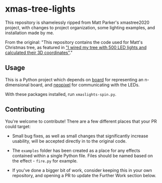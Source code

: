 # xmas-tree-lights

This repository is shamelessly ripped from Matt Parker's xmastree2020 project, with changes to project organization, some lighting examples, and installation made by me.

From the original: "This repository contains the code used for Matt's Christmas tree, as featured in ["I wired my tree with 500 LED lights and calculated their 3D coordinates"](https://www.youtube.com/watch?v=TvlpIojusBE)."

## Usage

This is a Python project which depends on [board](https://pypi.org/project/board/) for representing an n-dimensional board, and [neopixel](https://learn.adafruit.com/neopixels-on-raspberry-pi/python-usage) for communicating with the LEDs.

With these packages installed, run `xmaslights-spin.py`.

## Contributing

You're welcome to contribute! There are a few different places that your PR could target:

- Small bug fixes, as well as small changes that significantly increase usability, will be accepted directly in to the original code.

- The `examples` folder has been created as a place for any effects contained within a single Python file. Files should be named based on the effect - `fire.py` for example.

- If you've done a bigger bit of work, consider keeping this in your own repository, and opening a PR to update the Further Work section below.


